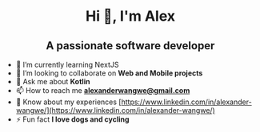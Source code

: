 <h1 align="center">Hi 👋, I'm Alex</h1>
<h2 align="center">A passionate software developer</h2>

- 🌱 I’m currently learning NextJS
- 👯 I’m looking to collaborate on **Web and Mobile projects**
- 💬 Ask me about **Kotlin**
- 📫 How to reach me **alexanderwangwe@gmail.com**
- 📄 Know about my experiences [https://www.linkedin.com/in/alexander-wangwe/](https://www.linkedin.com/in/alexander-wangwe/)
- ⚡ Fun fact **I love dogs and cycling**

